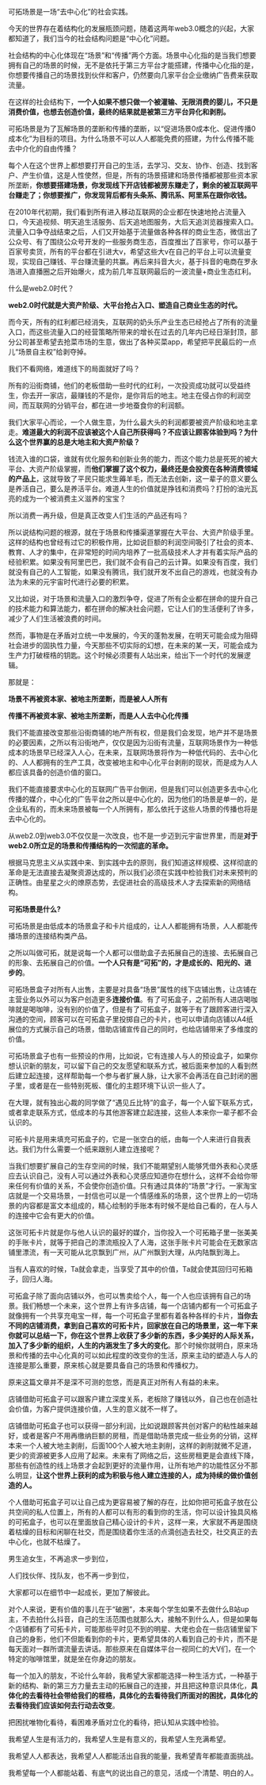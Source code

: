 可拓场景是一场“去中心化”的社会实践。

今天的世界存在着结构化的发展瓶颈问题，随着这两年web3.0概念的兴起，大家都知道了，我们当今的社会结构问题是“中心化”问题。

社会结构的中心化体现在“场景”和“传播”两个方面。场景中心化指的是当我们想要拥有自己的场景的时候，无不是依托于第三方平台才能搭建，传播中心化指的是，你想要传播自己的场景找到伙伴和客户，仍然要向几家平台企业缴纳广告费来获取流量。

在这样的社会结构下，**一个人如果不想只做一个被灌输、无限消费的婴儿，不只是消费价值，也想去创造价值，最终的结果就是被第三方平台异化和剥削。**

可拓场景是为了瓦解场景的垄断和传播的垄断，以“促进场景0成本化、促进传播0成本化”为目标的项目。为什么场景不可以人人都能免费的搭建，为什么传播不能去中介化的自由传播？

每个人在这个世界上都想要打开自己的生活，去学习、交友、协作、创造、找到客户、产生价值，这是人性使然，但是，所有的场景搭建和场景传播都被那些资本家所垄断，**你想要搭建场景，你发现线下开店钱都被房东赚走了，剩余的被互联网平台赚走了；你想要推广，你发现背后都有头条系、腾讯系、阿里系在跟你收钱。**

在2010年代初期，我们看到所有进入移动互联网的企业都在快速地抢占流量入口，今天追视频、明天追生活服务、后天追地图服务，大后天追浏览器搜索入口。流量入口争夺战结束之后，人们又开始基于流量做各种各样的商业生态，微信出了公众号、有了围绕公众号开发的一些服务商生态，百度推出了百家号，你可以基于百家号卖货，所有的平台都在引进大v，希望这些大v在自己的平台上可以流量变现，实现自己赚钱、平台赚流量的共赢。再后来抖音大火，基于抖音的电商在罗永浩进入直播圈之后开始爆火，成为前几年互联网最后的一波流量+商业生态红利。

什么是web2.0时代？

**web2.0时代就是大资产阶级、大平台抢占入口、塑造自己商业生态的时代。**

而今天，所有的红利都已经消失，互联网的奶头乐产业生态已经抢占了所有的流量入口，而这些流量入口的经营策略所带来的增长在过去的几年内已经日渐封顶，部分公司甚至希望去抢菜市场的生意，做出了各种买菜app，希望把平民最后的一点儿“场景自主权”给剥夺掉。

我们不看网络，难道线下的局面就好了吗？

所有的沿街商铺，他们的老板借助一些时代的红利，一次投资成功就可以受益终生，你去开一家店，最赚钱的不是你，是你背后的地主。地主在侵占你的利润空间，而互联网的分销平台，都在进一步地蚕食你的利润额。

我们大家平心而论，一个人做生意，为什么最大头的利润都要被资产阶级和地主拿走。**难道最大的利润不应该被这个人自己所获得吗？不应该让顾客体验到吗？为什么这个世界赢的总是大地主和大资产阶级？**

钱流入谁的口袋，谁就有优化服务和创新业务的能力，而这个能力总是死死的被大平台、大资产阶级掌握，而**他们掌握了这个权力，最终还是会投资在各种消费领域的产品上**，这就导致了平民只能求生薅羊毛，而无法去创新，这一辈子的意义要么是养活自己，要么是养活平台。难道人生的价值就是挣钱和消费吗？打扮的油光瓦亮的成为一个被消费主义滋养的宝宝？

所以消费一再升级，但是真正改变人们生活的产品还有吗？

所以说结构问题的根源，就在于场景和传播渠道掌握在大平台、大资产阶级手里。这样的结构也曾经有过它的积极作用，比如说巨额的利润空间吸引了社会的资本、教育、人才的集中，在非常短的时间内培养了一批高级技术人才并有着实际产品的经验积累。如果没有阿里巴巴，我们就不会有自己的云计算。如果没有百度，我们就没有自己的人工智能，如果没有腾讯，我们就开发不出自己的游戏，也就没有办法为未来的元宇宙时代进行必要的积累。

又比如说，对于场景和流量入口的激烈争夺，促进了所有企业都在拼命的提升自己的技术能力和算法能力，都在拼命的解决社会问题，它让人们的生活便利了许多，减少了人们生活被浪费的时间。



然而，事物是在矛盾对立统一中发展的，今天的蓬勃发展，在明天可能会成为阻碍社会进步的固执性力量，今天那些不切实际的幻想，在未来的某一天，可能会成为生产力打破桎梏的钥匙。这个时候必须要有人站出来，给出下一个时代的发展逻辑。

那就是：

**场景不再被资本家、被地主所垄断，而是被人人所有**

**传播不再被资本家、被地主所垄断，而是人人去中心化传播**



我们不能直接改变那些沿街商铺的地产所有权，但是我们会发现，地产并不是场景的必要因素，之所以有沿街地产，仅仅是因为沿街有流量，互联网场景作为一种低成本的场景早已经深入人心，在未来，互联网场景将作为一种低代码的、去中心化的、人人都拥有的生产工具，改变被地主和中心化平台剥削的现状，而是成为人人都应该具备的创造价值的窗口。

我们不能直接要求中心化的互联网广告平台倒闭，但是我们可以创造更多去中心化传播的媒介，中心化的广告平台之所以是中心化的，因为他们的场景是单一的，是企业私有的，而未来场景被每一个人所拥有，那么依托于这些人场景的传播也将是去中心化的。



从web2.0到web3.0不仅仅是一次改良，也不是一步迈到元宇宙世界里，而是**对于web2.0所立足的场景和传播结构的一次彻底的革命。**

根据马克思主义从实践中来、到实践中去的原则，我们知道这样规模、这样彻底的革命是无法直接去凝聚资源达成的，所以我们必须在实践中检验我们对未来预判的正确性。由星星之火的燎原态势，去促进社会的高级技术人才去探索新的网络结构。



**可拓场景是什么?**

可拓场景是由低成本的场景盒子和卡片组成的，让人人都能拥有场景，人人都能传播场景的连接结构类产品。

之所以叫做可拓，就是说每一个人都可以借助盒子去拓展自己的连接、去拓展自己的形象、去拓展自己的价值。**一个人只有是“可拓”的，才是成长的、阳光的、进步的**。

可拓场景盒子对所有人出售，主要是对具备“场景”属性的线下店铺出售，让店铺在主营业务以外可以为客户创造更多**连接价值**。有了可拓盒子，之前所有人进店喝咖啡就是喝咖啡，没有别的价值了，但是有了可拓盒子，就等于有了跟顾客进行深入沟通的空间，顾客可以在可拓盒子里投掷自己的卡片，也可以申请向店铺以A4纸展位的方式展示自己的场景，借助店铺宣传自己的同时，也给店铺带来了多维度的价值。

可拓场景盒子也有一些预设的作用，比如说，它有连接人与人的预设盒子，如果你想认识新的朋友，可以留下自己的交友愿望和联系方式，被后面来参加的人看到然后建立起连接，这样帮助每一个参与者扩展人脉，让大家不会再活在自己封闭的圈子里，或者是在一些特别死板、僵化的主题环境下认识一些人了。

在大理，就有独出心裁的同学做了“遇见丘比特”的盒子，每一个人留下联系方式，或者拿走联系方式，低成本的与其他游客建立起连接，这些人本来你一辈子都不会认识的。

可拓卡片是用来填充可拓盒子的，它是一张空白的纸，由每一个人来进行自我表达。我们为什么需要一个纸来跟别人建立连接呢？

当我们想要扩展自己的生存空间的时候，我们不能期望别人能够凭借外表和心灵感应去认识自己，没有人可以通过外表和心灵感应知道你在想什么，这样不会给你带来任何有价值的关系，不会使你创造价值。只有通过具体的“场景”才行。一家淘宝店就是一个交易场景，一封信也可以是一个情感维系的场景，这个世界上的一切场景的内容都是富文本组成的，精心绘制的手账本有时候不是给自己看的，在人与人的连接中它会有更大的价值。

这张可拓卡片就是你与他人认识的最好的媒介，当你投入一个可拓箱子里一张美美的手账卡片，就等于把自己的漂流瓶投入了人海，这张手账卡片可能会在无数家店铺里漂流，有一天可能从北京飘到广州，从广州飘到大理，从内陆飘到海上。

当有人喜欢的时候，Ta就会拿走，当享受了其中的价值，Ta就会使其回归可拓箱子，回归人海。

可拓盒子除了面向店铺以外，也可以售卖给个人，每一个人也应该拥有自己的场景。我们畅想一个未来，这个世界上有许多店铺，每一个店铺内都有一个可拓盒子就像拥有一个共享充电宝一样，每一个可拓盒子里都有着各种各样的卡片，**当你去不同的店铺消费，拿到自己喜欢的可拓卡片，回家放在自己的场景里，这一年下来你就可以总结一下，你在这个世界上收获了多少新的东西，多少美好的人际关系，加入了多少新的组织，人生的内涵发生了多大的变化**。那个时候你就明白，原来场景和传播的去中心化真的可以如此程度的改变你的生活，原来主动的塑造人与人的连接是那么重要，原来核心就是要具备自己的场景和传播权力。

原来这篇文章并不是深不可测的忽悠，而是真正对所有人有益的未来。

店铺借助可拓盒子可以跟客户建立深度关系，老板除了赚钱以外，自己也在创造社会价值，为客户提供连接价值，人生的意义就不一样了。

店铺借助可拓盒子也可以获得一部分利润，比如说跟顾客共创对客户的粘性越来越好，或者是客户不用再缴纳巨额的房租，而是借助场景完成一些业务的分销，这样本来一个人被大地主剥削，后面100个人被大地主剥削，这样的剥削就微不足道，更少的资源被更多人应用了起来。未来有了网络之后，这些房租更是会直线下降，那些有创造性的线上场景才会起到更好的流量作用，让所有地产的功能性区分不那么明显，**让这个世界上获利的成为积极与他人建立连接的人，成为持续的做价值创造的人。**

个人借助可拓盒子可以让自己成为更容易被了解的存在，比如你把可拓盒子放在公共空间的私人位置上，所有的人都可以有形的看到你的生活，你可以设计独具风格的可拓盒子，也可以在里面放自己精心设计的卡片，这样一来，大家就不再是围绕着枯燥的目标和闲聊在社交，而是围绕着你生活的点滴创造去社交，社交真正的去中心化，也就不枯燥了。

男生追女生，不再追求一步到位，

人们找伙伴、找队友，也不再一步到位，

大家都可以在细节中一起成长，更加了解彼此。

对个人来说，更有价值的事儿在于“破圈”，本来每个学生如果不去做什么B站up主，不去拍什么抖音，自己的生活范围也就那么大，接触不到什么人，但是如果每个店铺都有了可拓卡片，可能那些平时见不到的明星、大佬也会在一些店铺里留下自己的身影，他们不但能看到你的卡片，更希望具体的人看到自己的卡片，而不是每天面对一群所谓流量去讲话。那些原来在自媒体平台一视同仁的大V们，在一个特定的咖啡馆里，就是坐在你身边的朋友。

每一个加入的朋友，不论什么年龄，我希望大家都能选择一种生活方式，一种基于新的结构、新的第三方力量去主动的拓展自己的连接，并且把这种意识具体化，**具体化的去看待社会带给我们的桎梏，具体化的去看待我们所面对的困扰，具体化的去看待我们应该如何去行动去改变**。

把困扰唯物化看待，看困难矛盾对立化的看待，把认知从实践中检验。

我希望人生是有活力的，我希望人生是有意义的，我希望人生充满希望。

我希望人人都表达，我希望人人都能活出自我的能量，我希望青年都能直面挑战。

我希望每一个人都能站着、有底气的说出自己的意见，活成一个清楚、明白的人。